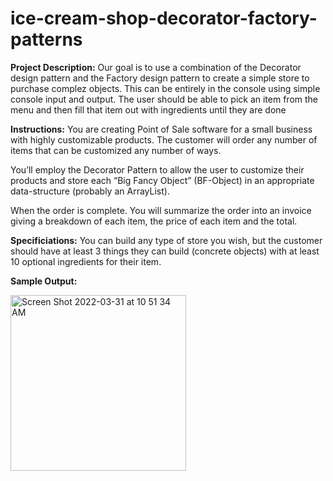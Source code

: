 # ice-cream-shop-decorator-factory-patterns

<b>Project Description:</b> Our goal is to use a combination of the Decorator design pattern and the Factory design pattern to create a simple store to purchase complez objects. This can be entirely in the console using simple console input and output. The user should be able to pick an item from the menu and then fill that item out with ingredients until they are done


<b>Instructions:</b> You are creating Point of Sale software for a small business with highly
customizable products.  The customer will order any number of items that can be
customized any number of ways.

You’ll employ the Decorator Pattern to allow the user to customize their products
and store each “Big Fancy Object” (BF-Object) in an appropriate data-structure
(probably an ArrayList).

When the order is complete.  You will summarize the order into an invoice giving
a breakdown of each item, the price of each item and the total.

<b>Specificiations:</b> You can build any type of store you wish, but the customer should have at least 3
things they can build (concrete objects) with at least 10 optional ingredients
for their item.

<b>Sample Output:</b>

<img width="281" alt="Screen Shot 2022-03-31 at 10 51 34 AM" src="https://user-images.githubusercontent.com/47539948/161118771-67ec3cb7-6cfd-4aa4-919f-21d196c7f4a0.png">

